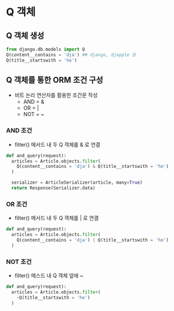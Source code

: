 # Q 객체
## Q 객체 생성
```py
from django.db.models import Q
Q(content__contains = 'dja') ## django, djapple 등
Q(title__startswith = 'he')
```

## Q 객체를 통한 ORM 조건 구성
- 비트 논리 연산자를 활용한 조건문 작성
  - AND = &
  - OR = |
  - NOT = ~

### AND 조건
- filter() 메서드 내 두 Q 객체를 & 로 연결
```py
def and_query(request):
  articles = Article.objects.filter(
    Q(content__contains = 'dja') & Q(title__startswith = 'he')
  )

  serializer = ArticleSerializer(article, many=True)
  return Response(Serializer.data)
```
### OR 조건
- filter() 메서드 내 두 Q 객체를 | 로 연결
```py
def and_query(request):
  articles = Article.objects.filter(
    Q(content__contains = 'dja') | Q(title__startswith = 'he')
  )
```

### NOT 조건
- filter() 메스드 내 Q 객체 앞에 ~
```py
def and_query(request):
  articles = Article.objects.filter(
    ~Q(title__startswith = 'he')
  )

```